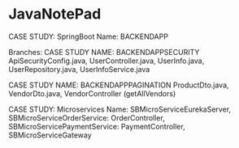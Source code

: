 # JavaNotePad

CASE STUDY: SpringBoot
Name: BACKENDAPP

Branches:
CASE STUDY NAME: BACKENDAPPSECURITY
ApiSecurityConfig.java, UserController.java, UserInfo.java, UserRepository.java, UserInfoService.java

CASE STUDY NAME: BACKENDAPPPAGINATION
ProductDto.java, VendorDto.java, VendorController (getAllVendors)


CASE STUDY: Microservices
Name:
SBMicroServiceEurekaServer,
SBMicroServiceOrderService: OrderController,
SBMicroServicePaymentService: PaymentController,
SBMicroServiceGateway
